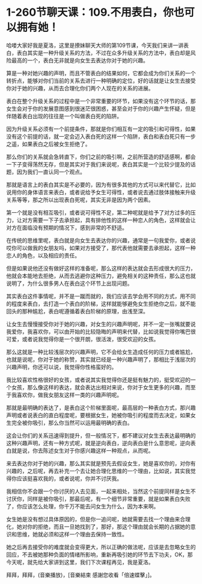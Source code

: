 # 1-260节聊天课：109.不用表白，你也可以拥有她！

哈喽大家好我是夏洛，这里是撩妹聊天大师的第109节课，今天我们来讲一讲表白，表白其实是一种升级关系的方法，不过在众多升级关系的方法中，表白却是风险最高的一个，表白无非就是向女生去表达你对于她的兴趣。

算是一种对她兴趣的声明，而且不管表白的结果如何，它都会成为你们关系的一个转折点，能够对你们当前的关系去进行一种明确的定位，好的话就是让女生去接受你对于她的兴趣，从而去合理化你们两个人现在的关系的进展。

表白在整个升级关系的过程中是一个非常重要的环节，如果没有这个环节的话，那女生会对于你的发展意图感到很迷茫很困惑，甚至会对于你的兴趣产生怀疑，但是伴随着表白出现的往往是一个叫做表白死的陷阱。

因为升级关系必须有一个前提条件，那就是你们相互有一定的吸引和可得性，如果没有这个前提的话，就一定会迈入表白死的这样一个陷阱，表白和表白死只有一步之遥，如果表白之后被女生拒绝了。

那么你们的关系就会急转直下，你们之前的吸引啊，之前所营造的舒适感啊，都会一下子变得荡然无存，但是其实对于我们来说呢，表白其实是一个比较少提及的话题，因为我们一直认同一个观点。

那就是语言上的表白其实是不必要的，因为有很多其他的方式可以来代替它，比如说用你的身体语言来表白，或者说给予女生可得性，或者说去通过肢体接触来升级关系等等，那之所以出现表白死呢，其实无非是因为两个因素。

第一个就是没有相互吸引，或者说可得性不足，第二种呢就是给予了对方过多的压力，让对方需要一下子去承担起，具有排他性的这样一种恋人的角色，这样就会让对方在面临没有预期的情况下，感到非常的不舒适。

在传统的思维里呢，表白就是向女生去表达你的兴趣，通常是一句我爱你，或者说哎你可以做我的女朋友吗，如果对方接受了，那代表他就需要去承担起，这样一种恋人的角色，以及相应的责任。

但是如果说他还没有做好这样的准备呢，那么这样的表达就会去形成很大的压力，他就会本能地去拒绝，从而去逃避你这种压力，避免相关的这种责任，那么这也就说明了，为什么很多男人在表白这个环节上出现问题。

其实表白这件事情呢，并不是一蹴而就的，我们应该去学会用不同的方式，用不同的程度来表白，去打造一个表白的阶梯，这样就能够避免女生拒绝你之后，就不能回头的那种尴尬，表白呢遵循着表白阶梯的原理，由浅至深。

让女生去慢慢接受你对于她的兴趣，对女生的兴趣声明呢，并不一定一张嘴就要说我爱你，我喜欢你，可以由开始的比较隐晦的声明来代替，比如说我觉得你嘴巴很可爱，或者说我觉得你是一个很开朗，很活泼，很受欢迎的女孩。

那么这就是一种比较浅层次的兴趣声明，它不会给女生造成任何的压力或者尴尬，也就是说呢，你对于她的称赞，其实就已经是一种兴趣声明了，那相比于浅层次的兴趣声明，你还可以说，我觉得你性格蛮好的。

我比较喜欢性格很好的女孩，或者说其实我觉得你还是挺有魅力的，挺受欢迎的一个女孩，那么像这样的表达，就会表达出相对来说，你对于女生更多的兴趣，而至于我喜欢你，做我女朋友这样一类的兴趣声明呢。

那就是最明确的表达了，是表白这个阶梯里面呢，最高层的一种表白方式，那兴趣声明或者说表白的直白程度呢，要根据女生，她被你吸引的程度而去决定，如果女生完全被你吸引，那么你当然可以运用最明确的表白。

这会让你们的关系迅速得到提升，但一般情况下，都不建议对女生去表达最明确的这种兴趣声明，还有一种方式呢，就是逆向表白，逆向表白是什么意思呢，逆向表白就是说，你去陈述女生对于你感兴趣这样一种观点，从而呢。

来去表达你对于她的兴趣，那么其实就是预先去假设女生，她是喜欢你的，对你有兴趣的，之后呢，再去补充一个去让她合理化思维的一个理由，比如说，其实我觉得你应该挺喜欢我的，或者说呢，你并不讨厌我。

我相信你不会跟一个你讨厌的人去见面，一起来相处，当然这个前提同样是女生不讨厌你，同样是被你吸引，那最后呢，有一个细节非常重要，就是如果表白失败了，你应该怎么处理，你千万不能去问女生为什么，因为本来啊。

女生她是没有想过具体原因的，但是你一追问呢，她就需要去找一个理由来合理化，她对你的拒绝，而且一旦她找到了，那好，那这个理由就会长期的占据她的意识和思维，她就必须和这样一个理由去保持一致性。

她之后再去接受你的难度就会变得更大，所以正确的做法呢，应该是去忽略女生的回应，不去被她那种负面的情绪所影响，重新再吸引她的环节去下功夫，OK，那今天呢，就先给大家讲到这里，我们下次课程再见，我是夏洛。

拜拜，拜拜，(音樂播放)，[音樂結束 感謝您收看「倍速蝶擊」]。